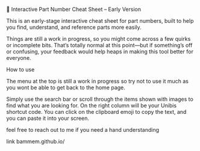 🧩 Interactive Part Number Cheat Sheet – Early Version


This is an early-stage interactive cheat sheet for part numbers, built to help you find, understand, and reference parts more easily.

Things are still a work in progress, so you might come across a few quirks or incomplete bits. That’s totally normal at this point—but if something’s off or confusing, your feedback would help heaps in making this tool better for everyone.

How to use

The menu at the top is still a work in progress so try not to use it much as you wont be able to get back to the
home page.

Simply use the search bar or scroll through the items shown with images to find what you are looking for.
On the right column will be your Unibis shortcut code.
You can click on the clipboard emoji to copy the text,
and you can paste it into your screen.

feel free to reach out to me if you need a hand understanding 

link
bammem.github.io/


